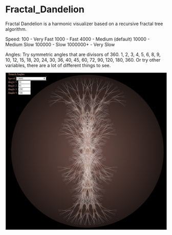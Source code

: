 # Fractal_Dandelion
Fractal Dandelion is a harmonic visualizer based on a recursive fractal tree algorithm.

Speed: 
    100 - Very Fast
    1000 - Fast 
    4000 - Medium (default)
    10000 - Medium Slow
    100000 - Slow
    1000000+ - Very Slow

Angles:
    Try symmetric angles that are divisors of 360.
    1, 2, 3, 4, 5, 6, 8, 9, 10, 12, 15, 18, 20, 24, 30, 36, 40, 45, 60, 72, 90, 120, 180, 360.
    Or try other variables, there are a lot of different things to see.

![alt text](fractal-dandelion4.jpg)
